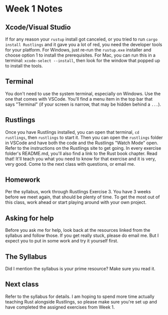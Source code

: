 # Week 1 Notes

## Xcode/Visual Studio

If for any reason your `rustup` install got canceled, or you tried to run `cargo install Rustlings` and it gave you a lot of red, you need the developer tools for your platform.
For Windows, just re-run the `rustup.exe` installer and choose option 1 to install the prerequisites. For Mac, you can run this in a terminal: `xcode-select --install`, then look for
the window that popped up to install the tools. 

## Terminal

You don't need to use the system terminal, especially on Windows. Use the one that comes with VSCode. You'll find a menu item in the top bar that says "Terminal" (if your screen is narrow, that 
may be hidden behind a `...`).

## Rustlings

Once you have Rustlings installed, you can open that terminal, `cd rustlings`, then `rustlings` to start it. Then you can open the `rustlings` folder in VSCode and have both the code and the Rustlings 
"Watch Mode" open. Refer to the instructions on the Rustlings site to get going. In every exercise folder's README.md, you'll also find a link to the Rust book chapter. Read that! It'll teach you what you need to know for that exercise and it is very, very good. Come to the next class with questions, or email me.

## Homework

Per the syllabus, work through Rustlings Exercise 3. You have 3 weeks before we meet again, that should be plenty of time. To get the most out of this class, work ahead or start playing around with your own project.

## Asking for help

Before you ask me for help, look back at the resources linked from the syllabus and follow those. If you get really stuck, please do email me. But I expect you to put in some work and try it yourself first.

## The Syllabus

Did I mention the syllabus is your prime resource? Make sure you read it.

## Next class

Refer to the syllabus for details. I am hoping to spend more time actually teaching Rust alongside Rustlings, so please make sure you're set up and have completed the assigned exercises from Week 1.
